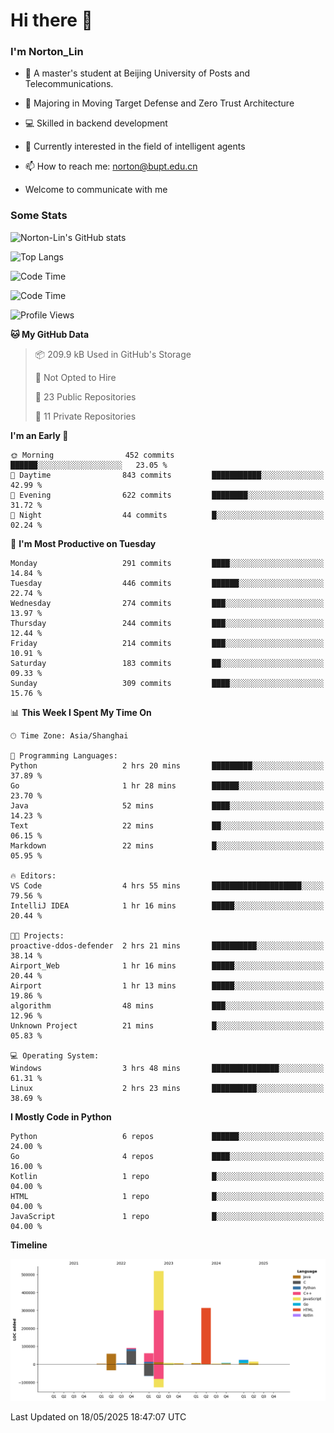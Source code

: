 
# Hi there 👋

### I'm Norton_Lin
- 🏫 A master's student at Beijing University of Posts and Telecommunications.
- 🌱 Majoring in Moving Target Defense and Zero Trust Architecture
- 💻 Skilled in backend development
- 🤖 Currently interested in the field of intelligent agents
- 📫 How to reach me: [norton@bupt.edu.cn](mailto:norton@bupt.edu.cn)

- Welcome to communicate with me

### Some Stats
![Norton-Lin's GitHub stats](https://github-readme-stats.vercel.app/api?username=Norton-Lin&count_private=true&show_icons=true&theme=radical)

![Top Langs](https://github-readme-stats.vercel.app/api/top-langs/?username=Norton-Lin&langs_count=10&layout=compact)

![Code Time](https://github-readme-stats.vercel.app/api/wakatime?username=Norton_Lin)

<!--START_SECTION:waka-->
![Code Time](http://img.shields.io/badge/Code%20Time-974%20hrs%2038%20mins-blue)

![Profile Views](http://img.shields.io/badge/Profile%20Views-0-blue)

**🐱 My GitHub Data** 

> 📦 209.9 kB Used in GitHub's Storage 
 > 
> 🚫 Not Opted to Hire
 > 
> 📜 23 Public Repositories 
 > 
> 🔑 11 Private Repositories 
 > 
**I'm an Early 🐤** 

```text
🌞 Morning                452 commits         ██████░░░░░░░░░░░░░░░░░░░   23.05 % 
🌆 Daytime                843 commits         ███████████░░░░░░░░░░░░░░   42.99 % 
🌃 Evening                622 commits         ████████░░░░░░░░░░░░░░░░░   31.72 % 
🌙 Night                  44 commits          █░░░░░░░░░░░░░░░░░░░░░░░░   02.24 % 
```
📅 **I'm Most Productive on Tuesday** 

```text
Monday                   291 commits         ████░░░░░░░░░░░░░░░░░░░░░   14.84 % 
Tuesday                  446 commits         ██████░░░░░░░░░░░░░░░░░░░   22.74 % 
Wednesday                274 commits         ███░░░░░░░░░░░░░░░░░░░░░░   13.97 % 
Thursday                 244 commits         ███░░░░░░░░░░░░░░░░░░░░░░   12.44 % 
Friday                   214 commits         ███░░░░░░░░░░░░░░░░░░░░░░   10.91 % 
Saturday                 183 commits         ██░░░░░░░░░░░░░░░░░░░░░░░   09.33 % 
Sunday                   309 commits         ████░░░░░░░░░░░░░░░░░░░░░   15.76 % 
```


📊 **This Week I Spent My Time On** 

```text
🕑︎ Time Zone: Asia/Shanghai

💬 Programming Languages: 
Python                   2 hrs 20 mins       █████████░░░░░░░░░░░░░░░░   37.89 % 
Go                       1 hr 28 mins        ██████░░░░░░░░░░░░░░░░░░░   23.70 % 
Java                     52 mins             ████░░░░░░░░░░░░░░░░░░░░░   14.23 % 
Text                     22 mins             ██░░░░░░░░░░░░░░░░░░░░░░░   06.15 % 
Markdown                 22 mins             █░░░░░░░░░░░░░░░░░░░░░░░░   05.95 % 

🔥 Editors: 
VS Code                  4 hrs 55 mins       ████████████████████░░░░░   79.56 % 
IntelliJ IDEA            1 hr 16 mins        █████░░░░░░░░░░░░░░░░░░░░   20.44 % 

🐱‍💻 Projects: 
proactive-ddos-defender  2 hrs 21 mins       ██████████░░░░░░░░░░░░░░░   38.14 % 
Airport_Web              1 hr 16 mins        █████░░░░░░░░░░░░░░░░░░░░   20.44 % 
Airport                  1 hr 13 mins        █████░░░░░░░░░░░░░░░░░░░░   19.86 % 
algorithm                48 mins             ███░░░░░░░░░░░░░░░░░░░░░░   12.96 % 
Unknown Project          21 mins             █░░░░░░░░░░░░░░░░░░░░░░░░   05.83 % 

💻 Operating System: 
Windows                  3 hrs 48 mins       ███████████████░░░░░░░░░░   61.31 % 
Linux                    2 hrs 23 mins       ██████████░░░░░░░░░░░░░░░   38.69 % 
```

**I Mostly Code in Python** 

```text
Python                   6 repos             ██████░░░░░░░░░░░░░░░░░░░   24.00 % 
Go                       4 repos             ████░░░░░░░░░░░░░░░░░░░░░   16.00 % 
Kotlin                   1 repo              █░░░░░░░░░░░░░░░░░░░░░░░░   04.00 % 
HTML                     1 repo              █░░░░░░░░░░░░░░░░░░░░░░░░   04.00 % 
JavaScript               1 repo              █░░░░░░░░░░░░░░░░░░░░░░░░   04.00 % 
```



**Timeline**

![Lines of Code chart](https://raw.githubusercontent.com/Norton-Lin/Norton-Lin/main/assets/bar_graph.png)


 Last Updated on 18/05/2025 18:47:07 UTC
<!--END_SECTION:waka-->
